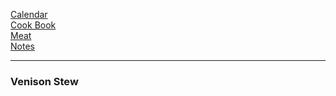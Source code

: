 [Calendar](https://github.com/vmsmith/EDT/blob/master/calendar.md)     
[Cook Book](https://github.com/vmsmith/CookBook/blob/master/README.md)     
[Meat](https://github.com/vmsmith/CookBook/blob/master/meat.md)     
[Notes](https://github.com/vmsmith/CookBook/blob/master/notes.md)    

-----    

### Venison Stew   
